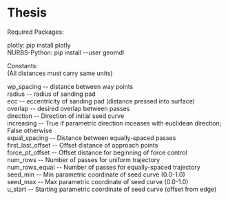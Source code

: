 # Thesis

Required Packages: <br />

plotly:         pip install plotly <br />
NURBS-Python:   pip install --user geomdl <br />

Constants:  <br />
(All distances must carry same units)<br />

wp_spacing        --    distance between way points<br />
radius            --    radius of sanding pad<br />
ecc               --    eccentricity of sanding pad (distance pressed into surface)<br />
overlap           --    desired overlap between passes<br />
direction         --    Direction of initial seed curve<br />
increasing        --    True if parametric direction inceases with euclidean direction; False otherwise<br />
equal_spacing     --    Distance between equally-spaced passes<br />
first_last_offset --    Offset distance of approach points <br />
force_pt_offset   --    Offset distance for beginning of force control<br />
num_rows          --    Number of passes for uniform trajectory<br />
num_rows_equal    --    Number of passes for equally-spaced trajectory<br />
seed_min          --    Min parametric coordinate of seed curve (0.0-1.0)<br />
seed_max          --    Max parametric coordinate of seed curve (0.0-1.0)<br />
u_start           --    Starting parametric coordinate of seed curve (offset from edge)<br />



		
